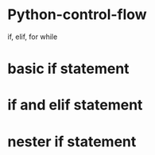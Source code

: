 # Python-control-flow
if, elif, for while
# basic if statement
# if and elif statement
# nester if statement
